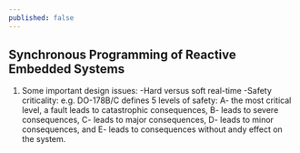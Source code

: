 ```yaml
---
published: false
---
```

## Synchronous Programming of Reactive Embedded Systems

1. Some important design issues:
-Hard versus soft real-time
-Safety criticality: e.g. DO-178B/C defines 5 levels of safety: 
A- the most critical level, a fault leads to catastrophic consequences, 
B- leads to severe consequences, 
C- leads to major consequences, 
D- leads to minor consequences, and 
E- leads to consequences without andy effect on the system.